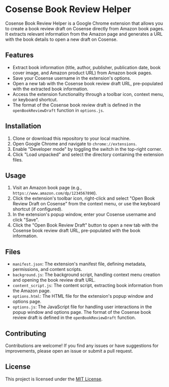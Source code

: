 # Cosense Book Review Helper

Cosense Book Review Helper is a Google Chrome extension that allows you to create a book review draft on Cosense directly from Amazon book pages. It extracts relevant information from the Amazon page and generates a URL with the book details to open a new draft on Cosense.

## Features

- Extract book information (title, author, publisher, publication date, book cover image, and Amazon product URL) from Amazon book pages.
- Save your Cosense username in the extension's options.
- Open a new tab with the Cosense book review draft URL, pre-populated with the extracted book information.
- Access the extension functionality through a toolbar icon, context menu, or keyboard shortcut.
- The format of the Cosense book review draft is defined in the `openBookReviewDraft` function in `options.js`.

## Installation

1. Clone or download this repository to your local machine.
2. Open Google Chrome and navigate to `chrome://extensions`.
3. Enable "Developer mode" by toggling the switch in the top-right corner.
4. Click "Load unpacked" and select the directory containing the extension files.

## Usage

1. Visit an Amazon book page (e.g., `https://www.amazon.com/dp/1234567890`).
2. Click the extension's toolbar icon, right-click and select "Open Book Review Draft on Cosense" from the context menu, or use the keyboard shortcut (if configured).
3. In the extension's popup window, enter your Cosense username and click "Save".
4. Click the "Open Book Review Draft" button to open a new tab with the Cosense book review draft URL, pre-populated with the book information.

## Files

- `manifest.json`: The extension's manifest file, defining metadata, permissions, and content scripts.
- `background.js`: The background script, handling context menu creation and opening the book review draft URL.
- `content_script.js`: The content script, extracting book information from the Amazon page.
- `options.html`: The HTML file for the extension's popup window and options page.
- `options.js`: The JavaScript file for handling user interactions in the popup window and options page. The format of the Cosense book review draft is defined in the `openBookReviewDraft` function.

## Contributing

Contributions are welcome! If you find any issues or have suggestions for improvements, please open an issue or submit a pull request.

## License

This project is licensed under the [MIT License](LICENSE).